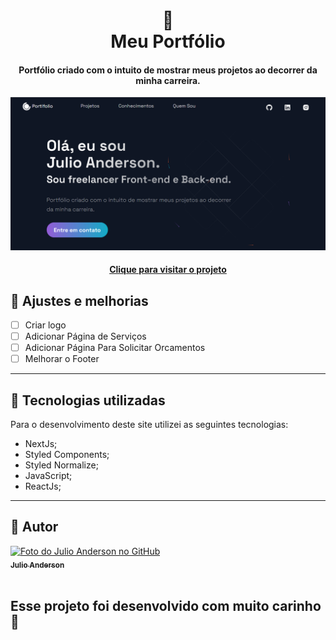 <h1 align="center">
  📰<br>Meu Portfólio
</h1>

<h4 align="center">
  Portfólio criado com o intuito de mostrar meus projetos ao decorrer da minha carreira.
</h4>

![Resultado final do projeto](public/images/printpage.PNG)

<h4 align="center"><a href="https://www.andersoncode.com/">Clique para visitar o projeto</a></h4>

##  📌 Ajustes e melhorias
 
 - [ ] Criar logo
 - [ ] Adicionar Página de Serviços
 - [ ] Adicionar Página Para Solicitar Orcamentos
 - [ ] Melhorar o Footer

---

## 💼 Tecnologias utilizadas
Para o desenvolvimento deste site utilizei as seguintes tecnologias:

- NextJs;
- Styled Components;
- Styled Normalize;
- JavaScript;
- ReactJs;

---

## 🦄 Autor<br>
<tab>
  <tr>
    <td align="center">
      <a href="https://github.com/kbaths">
        <img src="https://avatars.githubusercontent.com/u/81596847?v=4" width="100px;" alt="Foto do Julio Anderson no GitHub"/><br>
        <sub>
          <b align="center">Julio Anderson</b>
        </sub>
      </a>
    </td>
  </tr>
</tab>
<br>
<br>

<td align="center">

 ## Esse projeto foi desenvolvido com muito carinho 🖤 
 </td>